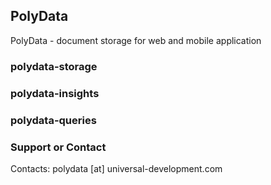 ## PolyData

PolyData - document storage for web and mobile application

### polydata-storage

### polydata-insights

### polydata-queries

### Support or Contact

Contacts: polydata [at] universal-development.com

